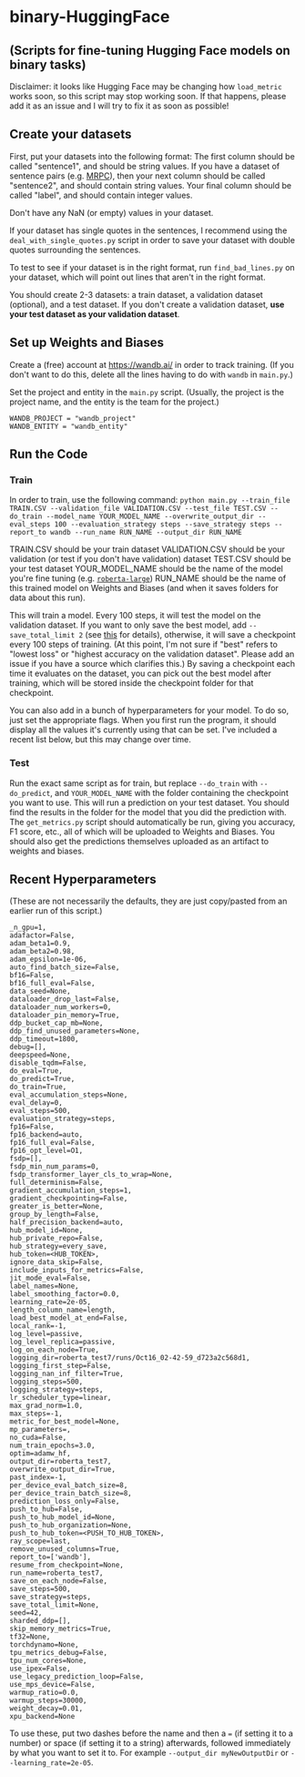# binary-HuggingFace
## (Scripts for fine-tuning Hugging Face models on binary tasks)
Disclaimer: it looks like Hugging Face may be changing how `load_metric` works soon, so this script may stop working soon. If that happens, please add it as an issue and I will try to fix it as soon as possible!

## Create your datasets
First, put your datasets into the following format:
The first column should be called "sentence1", and should be string values.
If you have a dataset of sentence pairs (e.g. [MRPC](https://paperswithcode.com/dataset/mrpc)), then your next column should be called "sentence2", and should contain string values.
Your final column should be called "label", and should contain integer values.

Don't have any NaN (or empty) values in your dataset.

If your dataset has single quotes in the sentences, I recommend using the `deal_with_single_quotes.py` script in order to save your dataset with double quotes surrounding the sentences.

To test to see if your dataset is in the right format, run `find_bad_lines.py` on your dataset, which will point out lines that aren't in the right format.

You should create 2-3 datasets: a train dataset, a validation dataset (optional), and a test dataset.
If you don't create a validation dataset, **use your test dataset as your validation dataset**.

## Set up Weights and Biases
Create a (free) account at https://wandb.ai/ in order to track training.
(If you don't want to do this, delete all the lines having to do with `wandb` in `main.py`.)

Set the project and entity in the `main.py` script. (Usually, the project is the project name, and the entity is the team for the project.)
```
WANDB_PROJECT = "wandb_project"
WANDB_ENTITY = "wandb_entity"
```

## Run the Code
### Train
In order to train, use the following command:
`python main.py --train_file TRAIN.CSV --validation_file VALIDATION.CSV --test_file TEST.CSV --do_train --model_name YOUR_MODEL_NAME --overwrite_output_dir --eval_steps 100 --evaluation_strategy steps --save_strategy steps --report_to wandb --run_name RUN_NAME --output_dir RUN_NAME`

TRAIN.CSV should be your train dataset
VALIDATION.CSV should be your validation (or test if you don't have validation) dataset
TEST.CSV should be your test dataset
YOUR_MODEL_NAME should be the name of the model you're fine tuning (e.g. [`roberta-large`](https://huggingface.co/roberta-large))
RUN_NAME should be the name of this trained model on Weights and Biases (and when it saves folders for data about this run).

This will train a model. Every 100 steps, it will test the model on the validation dataset.
If you want to only save the best model, add `--save_total_limit 2` (see [this](https://discuss.huggingface.co/t/save-only-best-model-in-trainer/8442) for details), otherwise, it will save a checkpoint every 100 steps of training. (At this point, I'm not sure if "best" refers to "lowest loss" or "highest accuracy on the validation dataset". Please add an issue if you have a source which clarifies this.)
By saving a checkpoint each time it evaluates on the dataset, you can pick out the best model after training, which will be stored inside the checkpoint folder for that checkpoint.

You can also add in a bunch of hyperparameters for your model. To do so, just set the appropriate flags. When you first run the program, it should display all the values it's currently using that can be set. I've included a recent list below, but this may change over time.

### Test
Run the exact same script as for train, but replace `--do_train` with `--do_predict`, and `YOUR_MODEL_NAME` with the folder containing the checkpoint you want to use. This will run a prediction on your test dataset. You should find the results in the folder for the model that you did the prediction with. The `get_metrics.py` script should automatically be run, giving you accuracy, F1 score, etc., all of which will be uploaded to Weights and Biases. You should also get the predictions themselves uploaded as an artifact to weights and biases.

## Recent Hyperparameters
(These are not necessarily the defaults, they are just copy/pasted from an earlier run of this script.)
```
_n_gpu=1,
adafactor=False,
adam_beta1=0.9,
adam_beta2=0.98,
adam_epsilon=1e-06,
auto_find_batch_size=False,
bf16=False,
bf16_full_eval=False,
data_seed=None,
dataloader_drop_last=False,
dataloader_num_workers=0,
dataloader_pin_memory=True,
ddp_bucket_cap_mb=None,
ddp_find_unused_parameters=None,
ddp_timeout=1800,
debug=[],
deepspeed=None,
disable_tqdm=False,
do_eval=True,
do_predict=True,
do_train=True,
eval_accumulation_steps=None,
eval_delay=0,
eval_steps=500,
evaluation_strategy=steps,
fp16=False,
fp16_backend=auto,
fp16_full_eval=False,
fp16_opt_level=O1,
fsdp=[],
fsdp_min_num_params=0,
fsdp_transformer_layer_cls_to_wrap=None,
full_determinism=False,
gradient_accumulation_steps=1,
gradient_checkpointing=False,
greater_is_better=None,
group_by_length=False,
half_precision_backend=auto,
hub_model_id=None,
hub_private_repo=False,
hub_strategy=every_save,
hub_token=<HUB_TOKEN>,
ignore_data_skip=False,
include_inputs_for_metrics=False,
jit_mode_eval=False,
label_names=None,
label_smoothing_factor=0.0,
learning_rate=2e-05,
length_column_name=length,
load_best_model_at_end=False,
local_rank=-1,
log_level=passive,
log_level_replica=passive,
log_on_each_node=True,
logging_dir=roberta_test7/runs/Oct16_02-42-59_d723a2c568d1,
logging_first_step=False,
logging_nan_inf_filter=True,
logging_steps=500,
logging_strategy=steps,
lr_scheduler_type=linear,
max_grad_norm=1.0,
max_steps=-1,
metric_for_best_model=None,
mp_parameters=,
no_cuda=False,
num_train_epochs=3.0,
optim=adamw_hf,
output_dir=roberta_test7,
overwrite_output_dir=True,
past_index=-1,
per_device_eval_batch_size=8,
per_device_train_batch_size=8,
prediction_loss_only=False,
push_to_hub=False,
push_to_hub_model_id=None,
push_to_hub_organization=None,
push_to_hub_token=<PUSH_TO_HUB_TOKEN>,
ray_scope=last,
remove_unused_columns=True,
report_to=['wandb'],
resume_from_checkpoint=None,
run_name=roberta_test7,
save_on_each_node=False,
save_steps=500,
save_strategy=steps,
save_total_limit=None,
seed=42,
sharded_ddp=[],
skip_memory_metrics=True,
tf32=None,
torchdynamo=None,
tpu_metrics_debug=False,
tpu_num_cores=None,
use_ipex=False,
use_legacy_prediction_loop=False,
use_mps_device=False,
warmup_ratio=0.0,
warmup_steps=30000,
weight_decay=0.01,
xpu_backend=None
```

To use these, put two dashes before the name and then a `=` (if setting it to a number) or space (if setting it to a string) afterwards, followed immediately by what you want to set it to. For example `--output_dir myNewOutputDir` or `--learning_rate=2e-05`.

